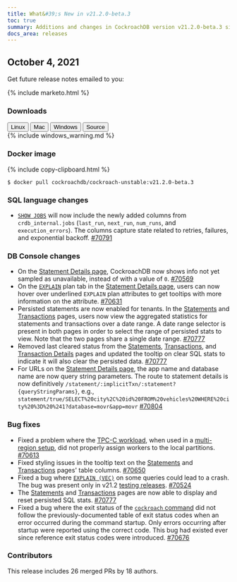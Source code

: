 ```yaml
---
title: What&#39;s New in v21.2.0-beta.3
toc: true
summary: Additions and changes in CockroachDB version v21.2.0-beta.3 since version v21.2.0-beta.2
docs_area: releases
---
```


## October 4, 2021

Get future release notes emailed to you:

{% include marketo.html %}

### Downloads

<div id="os-tabs" class="filters clearfix">
    <a href="https://binaries.cockroachdb.com/cockroach-v21.2.0-beta.3.linux-amd64.tgz"><button id="linux" class="filter-button" data-scope="linux" data-eventcategory="linux-binary-release-notes">Linux</button></a>
    <a href="https://binaries.cockroachdb.com/cockroach-v21.2.0-beta.3.darwin-10.9-amd64.tgz"><button id="mac" class="filter-button" data-scope="mac" data-eventcategory="mac-binary-release-notes">Mac</button></a>
    <a href="https://binaries.cockroachdb.com/cockroach-v21.2.0-beta.3.windows-6.2-amd64.zip"><button id="windows" class="filter-button" data-scope="windows" data-eventcategory="windows-binary-release-notes">Windows</button></a>
    <a href="https://binaries.cockroachdb.com/cockroach-v21.2.0-beta.3.src.tgz"><button id="source" class="filter-button" data-scope="source" data-eventcategory="source-release-notes">Source</button></a>
</div>

<section class="filter-content" data-scope="windows">
{% include windows_warning.md %}
</section>

### Docker image

{% include copy-clipboard.html %}
~~~shell
$ docker pull cockroachdb/cockroach-unstable:v21.2.0-beta.3
~~~

### SQL language changes

- [`SHOW JOBS`](../v21.2/show-jobs.html) will now include the newly added columns from `crdb_internal.jobs` (`last_run`, `next_run`, `num_runs`, and `execution_errors`). The columns capture state related to retries, failures, and exponential backoff. [#70791][#70791]

### DB Console changes

- On the [Statement Details page](../v21.2/ui-statements-page.html#statement-details-page), CockroachDB now shows info not yet sampled as unavailable, instead of with a value of `0`. [#70569][#70569]
- On the [`EXPLAIN`](../v21.2/explain.html) plan tab in the [Statement Details page](../v21.2/ui-statements-page.html#statement-details-page), users can now hover over underlined `EXPLAIN` plan attributes to get tooltips with more information on the attribute. [#70631][#70631]
- Persisted statements are now enabled for tenants. In the [Statements](../v21.2/ui-statements-page.html) and [Transactions](../v21.2/ui-transactions-page.html) pages, users now view the aggregated statistics for statements and transactions over a date range. A date range selector is present in both pages in order to select the range of persisted stats to view. Note that the two pages share a single date range. [#70777][#70777]
- Removed last cleared status from the [Statements](../v21.2/ui-statements-page.html), [Transactions](../v21.2/ui-transactions-page.html), and [Transaction Details](../v21.2/ui-transactions-page.html#transaction-details-page) pages and updated the tooltip on clear SQL stats to indicate it will also clear the persisted data. [#70777][#70777]
- For URLs on the [Statement Details page](../v21.2/ui-statements-page.html#statement-details-page), the app name and database name are now query string parameters. The route to statement details is now definitively `/statement/:implicitTxn/:statement?{queryStringParams}`, e.g., `statement/true/SELECT%20city%2C%20id%20FROM%20vehicles%20WHERE%20city%20%3D%20%241?database=movr&app=movr` [#70804][#70804]

### Bug fixes

- Fixed a problem where the [TPC-C workload](../v21.2/performance-benchmarking-with-tpcc-small.html), when used in a [multi-region setup](../v21.2/multiregion-overview.html), did not properly assign workers to the local partitions. [#70613][#70613]
- Fixed styling issues in the tooltip text on the [Statements](../v21.2/ui-statements-page.html) and [Transactions](../v21.2/ui-transactions-page.html) pages' table columns. [#70650][#70650]
- Fixed a bug where [`EXPLAIN (VEC)`](../v21.2/explain.html#vec-option) on some queries could lead to a crash. The bug was present only in v21.2 [testing releases](index.html#testing-releases). [#70524][#70524]
- The [Statements](../v21.2/ui-statements-page.html) and [Transactions](../v21.2/ui-transactions-page.html) pages are now able to display and reset persisted SQL stats. [#70777][#70777]
- Fixed a bug where the exit status of the [`cockroach` command](../v21.2/cockroach-commands.html) did not follow the previously-documented table of exit status codes when an error occurred during the command startup. Only errors occurring after startup were reported using the correct code. This bug had existed ever since reference exit status codes were introduced. [#70676][#70676]

### Contributors

This release includes 26 merged PRs by 18 authors.

[#70524]: https://github.com/cockroachdb/cockroach/pull/70524
[#70569]: https://github.com/cockroachdb/cockroach/pull/70569
[#70613]: https://github.com/cockroachdb/cockroach/pull/70613
[#70631]: https://github.com/cockroachdb/cockroach/pull/70631
[#70650]: https://github.com/cockroachdb/cockroach/pull/70650
[#70676]: https://github.com/cockroachdb/cockroach/pull/70676
[#70777]: https://github.com/cockroachdb/cockroach/pull/70777
[#70791]: https://github.com/cockroachdb/cockroach/pull/70791
[#70804]: https://github.com/cockroachdb/cockroach/pull/70804
